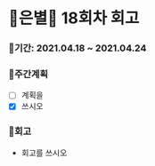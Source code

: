# 🌼은별🌼 18회차 회고

### 🥕기간: 2021.04.18 ~ 2021.04.24

### 🍆주간계획

- [ ] 계획을
- [x] 쓰시오

### 🥦회고

- 회고를 쓰시오
